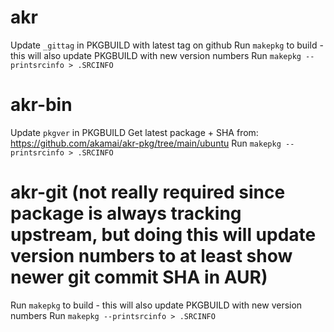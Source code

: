 # akr
Update `_gittag` in PKGBUILD with latest tag on github
Run `makepkg` to build - this will also update PKGBUILD with new version numbers
Run `makepkg --printsrcinfo > .SRCINFO`

# akr-bin
Update `pkgver` in PKGBUILD
Get latest package + SHA from: https://github.com/akamai/akr-pkg/tree/main/ubuntu
Run `makepkg --printsrcinfo > .SRCINFO`

# akr-git (not really required since package is always tracking upstream, but doing this will update version numbers to at least show newer git commit SHA in AUR)
Run `makepkg` to build - this will also update PKGBUILD with new version numbers
Run `makepkg --printsrcinfo > .SRCINFO`
